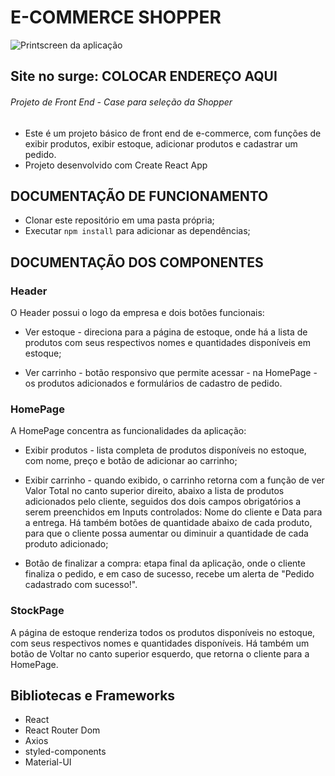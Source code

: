 # E-COMMERCE SHOPPER 

![Printscreen da aplicação](/src/assets/images/printShopper.png)

## Site no surge: COLOCAR ENDEREÇO AQUI

<h6> Projeto de Front End - Case para seleção da Shopper </h6>

- Este é um projeto básico de front end de e-commerce, com funções de exibir produtos, exibir estoque, adicionar produtos e cadastrar um pedido. 
- Projeto desenvolvido com Create React App

## DOCUMENTAÇÃO DE FUNCIONAMENTO

* Clonar este repositório em uma pasta própria;
* Executar `npm install` para adicionar as dependências;

## DOCUMENTAÇÃO DOS COMPONENTES

### Header
 O Header possui o logo da empresa e dois botões funcionais: 
* Ver estoque - direciona para a página de estoque, onde há a lista de produtos com seus respectivos nomes e quantidades disponíveis em estoque;

* Ver carrinho - botão responsivo que permite acessar - na HomePage - os produtos adicionados e formulários de cadastro de pedido.

### HomePage
A HomePage concentra as funcionalidades da aplicação:
* Exibir produtos - lista completa de produtos disponíveis no estoque, com nome, preço e botão de adicionar ao carrinho;

* Exibir carrinho - quando exibido, o carrinho retorna com a função de ver Valor Total no canto superior direito, abaixo a lista de produtos adicionados pelo cliente, seguidos dos dois campos obrigatórios a serem preenchidos em Inputs controlados: Nome do cliente e Data para a entrega.
Há também botões de quantidade abaixo de cada produto, para que o cliente possa aumentar ou diminuir a quantidade de cada produto adicionado;

* Botão de finalizar a compra: etapa final da aplicação, onde o cliente finaliza o pedido, e em caso de sucesso, recebe um alerta de "Pedido cadastrado com sucesso!".

### StockPage
A página de estoque renderiza todos os produtos disponíveis no estoque, com seus respectivos nomes e quantidades disponíveis.
Há também um botão de Voltar no canto superior esquerdo, que retorna o cliente para a HomePage.

## Bibliotecas e Frameworks
* React
* React Router Dom
* Axios
* styled-components
* Material-UI


